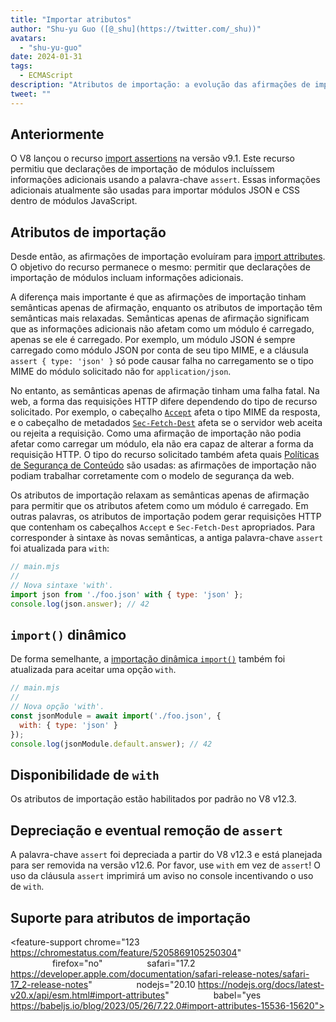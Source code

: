```yaml
---
title: "Importar atributos"
author: "Shu-yu Guo ([@_shu](https://twitter.com/_shu))"
avatars:
  - "shu-yu-guo"
date: 2024-01-31
tags:
  - ECMAScript
description: "Atributos de importação: a evolução das afirmações de importação"
tweet: ""
---
```


## Anteriormente

O V8 lançou o recurso [import assertions](https://chromestatus.com/feature/5765269513306112) na versão v9.1. Este recurso permitiu que declarações de importação de módulos incluíssem informações adicionais usando a palavra-chave `assert`. Essas informações adicionais atualmente são usadas para importar módulos JSON e CSS dentro de módulos JavaScript.

<!--truncate-->
## Atributos de importação

Desde então, as afirmações de importação evoluíram para [import attributes](https://github.com/tc39/proposal-import-attributes). O objetivo do recurso permanece o mesmo: permitir que declarações de importação de módulos incluam informações adicionais.

A diferença mais importante é que as afirmações de importação tinham semânticas apenas de afirmação, enquanto os atributos de importação têm semânticas mais relaxadas. Semânticas apenas de afirmação significam que as informações adicionais não afetam como um módulo é carregado, apenas se ele é carregado. Por exemplo, um módulo JSON é sempre carregado como módulo JSON por conta de seu tipo MIME, e a cláusula `assert { type: 'json' }` só pode causar falha no carregamento se o tipo MIME do módulo solicitado não for `application/json`.

No entanto, as semânticas apenas de afirmação tinham uma falha fatal. Na web, a forma das requisições HTTP difere dependendo do tipo de recurso solicitado. Por exemplo, o cabeçalho [`Accept`](https://developer.mozilla.org/en-US/docs/Web/HTTP/Headers/Accept) afeta o tipo MIME da resposta, e o cabeçalho de metadados [`Sec-Fetch-Dest`](https://web.dev/articles/fetch-metadata) afeta se o servidor web aceita ou rejeita a requisição. Como uma afirmação de importação não podia afetar como carregar um módulo, ela não era capaz de alterar a forma da requisição HTTP. O tipo do recurso solicitado também afeta quais [Políticas de Segurança de Conteúdo](https://developer.mozilla.org/en-US/docs/Web/HTTP/CSP) são usadas: as afirmações de importação não podiam trabalhar corretamente com o modelo de segurança da web.

Os atributos de importação relaxam as semânticas apenas de afirmação para permitir que os atributos afetem como um módulo é carregado. Em outras palavras, os atributos de importação podem gerar requisições HTTP que contenham os cabeçalhos `Accept` e `Sec-Fetch-Dest` apropriados. Para corresponder à sintaxe às novas semânticas, a antiga palavra-chave `assert` foi atualizada para `with`:

```javascript
// main.mjs
//
// Nova sintaxe 'with'.
import json from './foo.json' with { type: 'json' };
console.log(json.answer); // 42
```

## `import()` dinâmico

De forma semelhante, a [importação dinâmica `import()`](https://v8.dev/features/dynamic-import#dynamic) também foi atualizada para aceitar uma opção `with`.

```javascript
// main.mjs
//
// Nova opção 'with'.
const jsonModule = await import('./foo.json', {
  with: { type: 'json' }
});
console.log(jsonModule.default.answer); // 42
```

## Disponibilidade de `with`

Os atributos de importação estão habilitados por padrão no V8 v12.3.

## Depreciação e eventual remoção de `assert`

A palavra-chave `assert` foi depreciada a partir do V8 v12.3 e está planejada para ser removida na versão v12.6. Por favor, use `with` em vez de `assert`! O uso da cláusula `assert` imprimirá um aviso no console incentivando o uso de `with`.

## Suporte para atributos de importação

<feature-support chrome="123 https://chromestatus.com/feature/5205869105250304"
                 firefox="no"
                 safari="17.2 https://developer.apple.com/documentation/safari-release-notes/safari-17_2-release-notes"
                 nodejs="20.10 https://nodejs.org/docs/latest-v20.x/api/esm.html#import-attributes"
                 babel="yes https://babeljs.io/blog/2023/05/26/7.22.0#import-attributes-15536-15620"></feature-support>
